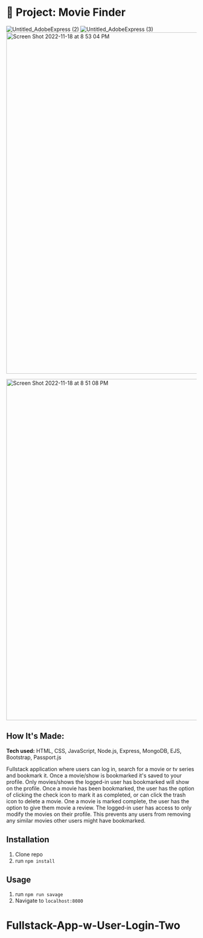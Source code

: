 # 🎥 Project: Movie Finder

![Untitled_AdobeExpress (2)](https://user-images.githubusercontent.com/91163017/202828448-064eb28d-3615-45ee-8fec-7e40e1b3d124.gif)
![Untitled_AdobeExpress (3)](https://user-images.githubusercontent.com/91163017/202828463-6bab169f-3251-47c7-8623-8377d38671d8.gif)
<img width="900" alt="Screen Shot 2022-11-18 at 8 53 04 PM" src="https://user-images.githubusercontent.com/91163017/202828727-dc384f37-0f44-4413-a979-de7573f38487.png">

<img width="900" alt="Screen Shot 2022-11-18 at 8 51 08 PM" src="https://user-images.githubusercontent.com/91163017/202828665-55c51ad3-8ce4-4032-b7b1-f6fe9bacc066.png">



## How It's Made:

**Tech used:** HTML, CSS, JavaScript, Node.js, Express, MongoDB, EJS, Bootstrap, Passport.js

Fullstack application where users can log in, search for a movie or tv series and bookmark it. Once a movie/show is bookmarked it's saved to your profile. Only movies/shows the logged-in user has bookmarked will show on the profile. Once a movie has been bookmarked, the user has the option of clicking the check icon to mark it as completed, or can click the trash icon to delete a movie. One a movie is marked complete, the user has the option to give them movie a review. The logged-in user has access to only modify the movies on their profile. This prevents any users from removing any similar movies other users might have bookmarked.

## Installation

1. Clone repo
2. run `npm install`

## Usage

1. run `npm run savage`
2. Navigate to `localhost:8080`
# Fullstack-App-w-User-Login-Two
